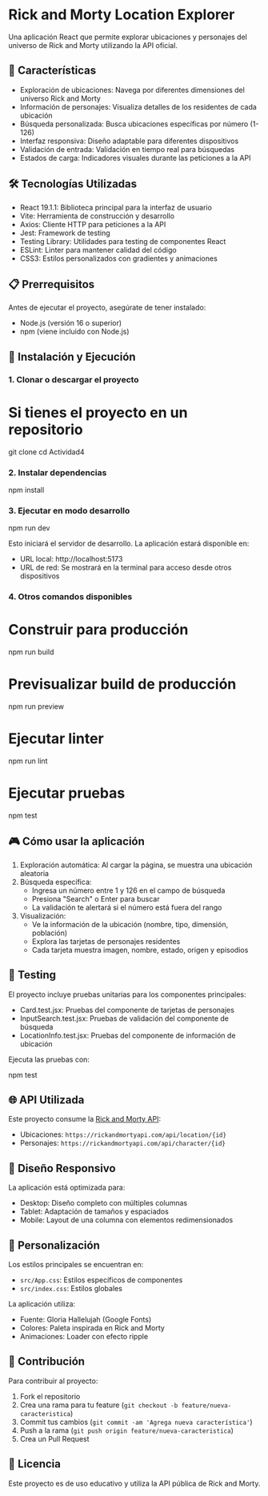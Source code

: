 # Rick and Morty Location Explorer

Una aplicación React que permite explorar ubicaciones y personajes del universo de Rick and Morty utilizando la API oficial.

## 🚀 Características

- Exploración de ubicaciones: Navega por diferentes dimensiones del universo Rick and Morty
- Información de personajes: Visualiza detalles de los residentes de cada ubicación
- Búsqueda personalizada: Busca ubicaciones específicas por número (1-126)
- Interfaz responsiva: Diseño adaptable para diferentes dispositivos
- Validación de entrada: Validación en tiempo real para búsquedas
- Estados de carga: Indicadores visuales durante las peticiones a la API

## 🛠️ Tecnologías Utilizadas

- React 19.1.1: Biblioteca principal para la interfaz de usuario
- Vite: Herramienta de construcción y desarrollo
- Axios: Cliente HTTP para peticiones a la API
- Jest: Framework de testing
- Testing Library: Utilidades para testing de componentes React
- ESLint: Linter para mantener calidad del código
- CSS3: Estilos personalizados con gradientes y animaciones

## 📋 Prerrequisitos

Antes de ejecutar el proyecto, asegúrate de tener instalado:

- Node.js (versión 16 o superior)
- npm (viene incluido con Node.js)

## 🔧 Instalación y Ejecución

### 1. Clonar o descargar el proyecto

# Si tienes el proyecto en un repositorio

git clone <url-del-repositorio>
cd Actividad4

### 2. Instalar dependencias

npm install

### 3. Ejecutar en modo desarrollo

npm run dev

Esto iniciará el servidor de desarrollo. La aplicación estará disponible en:

- URL local: http://localhost:5173
- URL de red: Se mostrará en la terminal para acceso desde otros dispositivos

### 4. Otros comandos disponibles

# Construir para producción

npm run build

# Previsualizar build de producción

npm run preview

# Ejecutar linter

npm run lint

# Ejecutar pruebas

npm test

## 🎮 Cómo usar la aplicación

1. Exploración automática: Al cargar la página, se muestra una ubicación aleatoria
2. Búsqueda específica:
   - Ingresa un número entre 1 y 126 en el campo de búsqueda
   - Presiona "Search" o Enter para buscar
   - La validación te alertará si el número está fuera del rango
3. Visualización:
   - Ve la información de la ubicación (nombre, tipo, dimensión, población)
   - Explora las tarjetas de personajes residentes
   - Cada tarjeta muestra imagen, nombre, estado, origen y episodios

## 🧪 Testing

El proyecto incluye pruebas unitarias para los componentes principales:

- Card.test.jsx: Pruebas del componente de tarjetas de personajes
- InputSearch.test.jsx: Pruebas de validación del componente de búsqueda
- LocationInfo.test.jsx: Pruebas del componente de información de ubicación

Ejecuta las pruebas con:

npm test

## 🌐 API Utilizada

Este proyecto consume la [Rick and Morty API](https://rickandmortyapi.com/):

- Ubicaciones: `https://rickandmortyapi.com/api/location/{id}`
- Personajes: `https://rickandmortyapi.com/api/character/{id}`

## 📱 Diseño Responsivo

La aplicación está optimizada para:

- Desktop: Diseño completo con múltiples columnas
- Tablet: Adaptación de tamaños y espaciados
- Mobile: Layout de una columna con elementos redimensionados

## 🎨 Personalización

Los estilos principales se encuentran en:

- `src/App.css`: Estilos específicos de componentes
- `src/index.css`: Estilos globales

La aplicación utiliza:

- Fuente: Gloria Hallelujah (Google Fonts)
- Colores: Paleta inspirada en Rick and Morty
- Animaciones: Loader con efecto ripple

## 🤝 Contribución

Para contribuir al proyecto:

1. Fork el repositorio
2. Crea una rama para tu feature (`git checkout -b feature/nueva-caracteristica`)
3. Commit tus cambios (`git commit -am 'Agrega nueva característica'`)
4. Push a la rama (`git push origin feature/nueva-caracteristica`)
5. Crea un Pull Request

## 📄 Licencia

Este proyecto es de uso educativo y utiliza la API pública de Rick and Morty.
